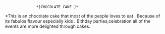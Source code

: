 
                  *[CHOCOLATE CAKE ]*

*This is an chocolate cake that most of the  people loves to eat . Because of its fabulos flavour especially kids . 
Bithday parties,celebration all of the events are more delighted through cakes.
